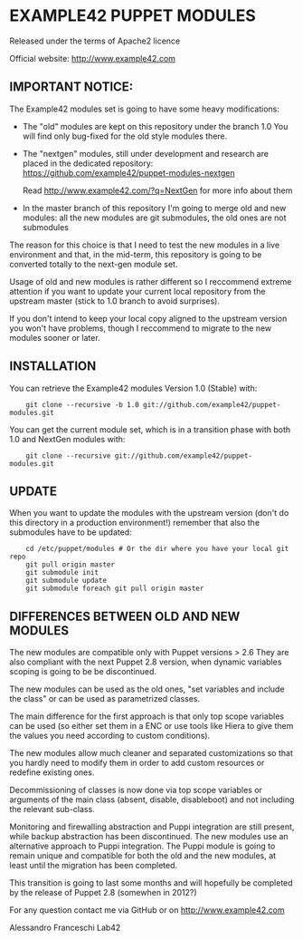 # EXAMPLE42 PUPPET MODULES

Released under the terms of Apache2 licence

Official website:
http://www.example42.com

## IMPORTANT NOTICE:

The Example42 modules set is going to have some heavy modifications:

* The "old" modules are kept on this repository under the branch 1.0
  You will find only bug-fixed for the old style modules there.

* The "nextgen" modules, still under development and research are
  placed in the dedicated repository:
  https://github.com/example42/puppet-modules-nextgen

  Read http://www.example42.com/?q=NextGen for more info about them

* In the master branch of this repository I'm going to merge old and new
  modules: all the new modules are git submodules, the old ones are not
  submodules

The reason for this choice is that I need to test the new modules in a 
live environment and that, in the mid-term, this repository is going to
be converted totally to the next-gen module set.

Usage of old and new modules is rather different so I reccommend extreme
attention if you want to update your current local repository from the
upstream master (stick to 1.0 branch to avoid surprises).

If you don't intend to keep your local copy aligned to the upstream version
you won't have problems, though I reccommend to migrate to the new 
modules sooner or later.

## INSTALLATION
You can retrieve the Example42 modules Version 1.0 (Stable) with:

        git clone --recursive -b 1.0 git://github.com/example42/puppet-modules.git

You can get the current module set, which is in a transition phase with both 1.0 and NextGen modules with:

        git clone --recursive git://github.com/example42/puppet-modules.git

## UPDATE
When you want to update the modules with the upstream version (don't do this directory in a production environment!) remember that also the submodules have to be updated:

        cd /etc/puppet/modules # Or the dir where you have your local git repo
        git pull origin master
        git submodule init
        git submodule update
        git submodule foreach git pull origin master

## DIFFERENCES BETWEEN OLD AND NEW MODULES

The new modules are compatible only with Puppet versions > 2.6
They are also compliant with the next Puppet 2.8 version, when dynamic 
variables scoping is going to be be discontinued.

The new modules can be used as the old ones, "set variables and include the
class" or can be used as parametrized classes.

The main difference for the first approach is that only top scope variables
can be used (so either set them in a ENC or use tools like Hiera to
give them the values you need according to custom conditions).

The new modules allow much cleaner and separated customizations so that you
hardly need to modify them in order to add custom resources or redefine
existing ones.

Decommissioning of classes is now done via top scope variables or arguments 
of the main class (absent, disable, disableboot) and not including the relevant
sub-class.

Monitoring and firewalling abstraction and Puppi integration are still present,
while backup abstraction has been discontinued.
The new modules use an alternative approach to Puppi integration.
The Puppi module is going to remain unique and compatible for both the old and
the new modules, at least until the migration has been completed.

This transition is going to last some months and will hopefully be completed
by the release of Puppet 2.8 (somewhen in 2012?)

For any question contact me via GitHub or on http://www.example42.com

Alessandro Franceschi
Lab42
